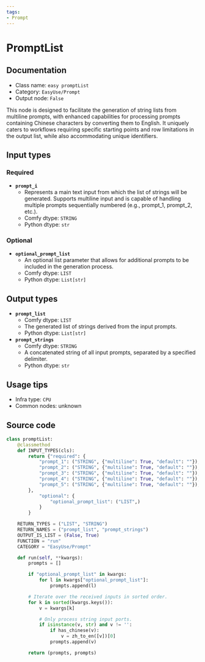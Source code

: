 ```yaml
---
tags:
- Prompt
---
```


# PromptList
## Documentation
- Class name: `easy promptList`
- Category: `EasyUse/Prompt`
- Output node: `False`

This node is designed to facilitate the generation of string lists from multiline prompts, with enhanced capabilities for processing prompts containing Chinese characters by converting them to English. It uniquely caters to workflows requiring specific starting points and row limitations in the output list, while also accommodating unique identifiers.
## Input types
### Required
- **`prompt_i`**
    - Represents a main text input from which the list of strings will be generated. Supports multiline input and is capable of handling multiple prompts sequentially numbered (e.g., prompt_1, prompt_2, etc.).
    - Comfy dtype: `STRING`
    - Python dtype: `str`
### Optional
- **`optional_prompt_list`**
    - An optional list parameter that allows for additional prompts to be included in the generation process.
    - Comfy dtype: `LIST`
    - Python dtype: `List[str]`
## Output types
- **`prompt_list`**
    - Comfy dtype: `LIST`
    - The generated list of strings derived from the input prompts.
    - Python dtype: `List[str]`
- **`prompt_strings`**
    - Comfy dtype: `STRING`
    - A concatenated string of all input prompts, separated by a specified delimiter.
    - Python dtype: `str`
## Usage tips
- Infra type: `CPU`
- Common nodes: unknown


## Source code
```python
class promptList:
    @classmethod
    def INPUT_TYPES(cls):
        return {"required": {
            "prompt_1": ("STRING", {"multiline": True, "default": ""}),
            "prompt_2": ("STRING", {"multiline": True, "default": ""}),
            "prompt_3": ("STRING", {"multiline": True, "default": ""}),
            "prompt_4": ("STRING", {"multiline": True, "default": ""}),
            "prompt_5": ("STRING", {"multiline": True, "default": ""}),
        },
            "optional": {
                "optional_prompt_list": ("LIST",)
            }
        }

    RETURN_TYPES = ("LIST", "STRING")
    RETURN_NAMES = ("prompt_list", "prompt_strings")
    OUTPUT_IS_LIST = (False, True)
    FUNCTION = "run"
    CATEGORY = "EasyUse/Prompt"

    def run(self, **kwargs):
        prompts = []

        if "optional_prompt_list" in kwargs:
            for l in kwargs["optional_prompt_list"]:
                prompts.append(l)

        # Iterate over the received inputs in sorted order.
        for k in sorted(kwargs.keys()):
            v = kwargs[k]

            # Only process string input ports.
            if isinstance(v, str) and v != '':
                if has_chinese(v):
                    v = zh_to_en([v])[0]
                prompts.append(v)

        return (prompts, prompts)

```
